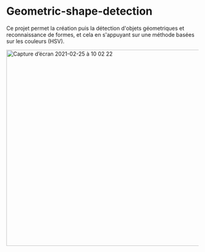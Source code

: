 # Geometric-shape-detection

Ce projet permet la création puis la détection d'objets géometriques et reconnaissance de formes, et cela en s'appuyant sur une méthode basées sur les couleurs (HSV).

<img width="513" alt="Capture d’écran 2021-02-25 à 10 02 22" src="https://user-images.githubusercontent.com/56236244/116016425-7a949480-a634-11eb-8365-27bd1c963f61.png">

